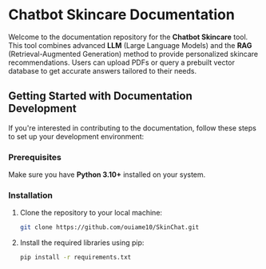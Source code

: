 # Chatbot Skincare Documentation

Welcome to the documentation repository for the **Chatbot Skincare** tool.  
This tool combines advanced **LLM** (Large Language Models) and the **RAG** (Retrieval-Augmented Generation) method to provide personalized skincare recommendations. Users can upload PDFs or query a prebuilt vector database to get accurate answers tailored to their needs.

## Getting Started with Documentation Development

If you're interested in contributing to the documentation, follow these steps to set up your development environment:

### Prerequisites

Make sure you have **Python 3.10+** installed on your system.

### Installation

1. Clone the repository to your local machine:

   ```bash
   git clone https://github.com/ouiame10/SkinChat.git

3. Install the required libraries using pip:
   ```bash
   pip install -r requirements.txt
   ```